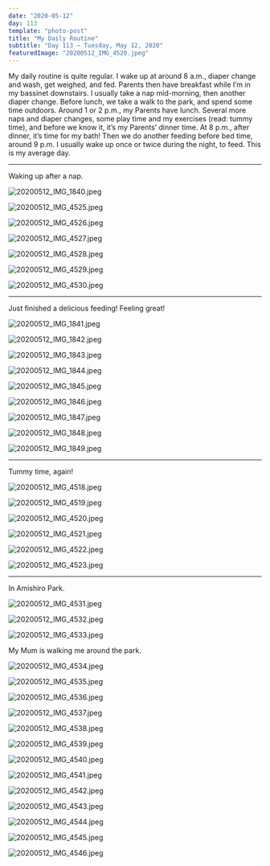 ```yaml
---
date: "2020-05-12"
day: 113
template: "photo-post"
title: "My Daily Routine"
subtitle: "Day 113 – Tuesday, May 12, 2020"
featuredImage: "20200512_IMG_4520.jpeg"
---
```


My daily routine is quite regular. I wake up at around 8 a.m., diaper change and wash, get weighed, and fed. Parents then have breakfast while I’m in my bassinet downstairs. I usually take a nap mid-morning, then another diaper change. Before lunch, we take a walk to the park, and spend some time outdoors. Around 1 or 2 p.m., my Parents have lunch. Several more naps and diaper changes, some play time and my exercises (read: tummy time), and before we know it, it’s my Parents’ dinner time. At 8 p.m., after dinner, it’s time for my bath! Then we do another feeding before bed time, around 9 p.m. I usually wake up once or twice during the night, to feed. This is my average day.

<hr />

Waking up after a nap.

![20200512_IMG_1840.jpeg](20200512_IMG_1840.jpeg)

![20200512_IMG_4525.jpeg](20200512_IMG_4525.jpeg)

![20200512_IMG_4526.jpeg](20200512_IMG_4526.jpeg)

![20200512_IMG_4527.jpeg](20200512_IMG_4527.jpeg)

![20200512_IMG_4528.jpeg](20200512_IMG_4528.jpeg)

![20200512_IMG_4529.jpeg](20200512_IMG_4529.jpeg)

![20200512_IMG_4530.jpeg](20200512_IMG_4530.jpeg)

<hr />

Just finished a delicious feeding! Feeling great!

![20200512_IMG_1841.jpeg](20200512_IMG_1841.jpeg)

![20200512_IMG_1842.jpeg](20200512_IMG_1842.jpeg)

![20200512_IMG_1843.jpeg](20200512_IMG_1843.jpeg)

![20200512_IMG_1844.jpeg](20200512_IMG_1844.jpeg)

![20200512_IMG_1845.jpeg](20200512_IMG_1845.jpeg)

![20200512_IMG_1846.jpeg](20200512_IMG_1846.jpeg)

![20200512_IMG_1847.jpeg](20200512_IMG_1847.jpeg)

![20200512_IMG_1848.jpeg](20200512_IMG_1848.jpeg)

![20200512_IMG_1849.jpeg](20200512_IMG_1849.jpeg)

<hr />

Tummy time, again!

![20200512_IMG_4518.jpeg](20200512_IMG_4518.jpeg)

![20200512_IMG_4519.jpeg](20200512_IMG_4519.jpeg)

![20200512_IMG_4520.jpeg](20200512_IMG_4520.jpeg)

![20200512_IMG_4521.jpeg](20200512_IMG_4521.jpeg)

![20200512_IMG_4522.jpeg](20200512_IMG_4522.jpeg)

![20200512_IMG_4523.jpeg](20200512_IMG_4523.jpeg)

<hr />

In Amishiro Park.

![20200512_IMG_4531.jpeg](20200512_IMG_4531.jpeg)

![20200512_IMG_4532.jpeg](20200512_IMG_4532.jpeg)

![20200512_IMG_4533.jpeg](20200512_IMG_4533.jpeg)

My Mum is walking me around the park.

![20200512_IMG_4534.jpeg](20200512_IMG_4534.jpeg)

![20200512_IMG_4535.jpeg](20200512_IMG_4535.jpeg)

![20200512_IMG_4536.jpeg](20200512_IMG_4536.jpeg)

![20200512_IMG_4537.jpeg](20200512_IMG_4537.jpeg)

![20200512_IMG_4538.jpeg](20200512_IMG_4538.jpeg)

![20200512_IMG_4539.jpeg](20200512_IMG_4539.jpeg)

![20200512_IMG_4540.jpeg](20200512_IMG_4540.jpeg)

![20200512_IMG_4541.jpeg](20200512_IMG_4541.jpeg)

![20200512_IMG_4542.jpeg](20200512_IMG_4542.jpeg)

![20200512_IMG_4543.jpeg](20200512_IMG_4543.jpeg)

![20200512_IMG_4544.jpeg](20200512_IMG_4544.jpeg)

![20200512_IMG_4545.jpeg](20200512_IMG_4545.jpeg)

![20200512_IMG_4546.jpeg](20200512_IMG_4546.jpeg)
